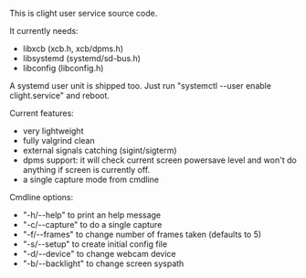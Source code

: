 This is clight user service source code. 

It currently needs:  
* libxcb (xcb.h, xcb/dpms.h)
* libsystemd (systemd/sd-bus.h)
* libconfig (libconfig.h)
 
A systemd user unit is shipped too. Just run "systemctl --user enable clight.service" and reboot.

Current features:
* very lightweight
* fully valgrind clean
* external signals catching (sigint/sigterm)
* dpms support: it will check current screen powersave level and won't do anything if screen is currently off.
* a single capture mode from cmdline

Cmdline options:
* "-h/--help" to print an help message
* "-c/--capture" to do a single capture
* "-f/--frames" to change number of frames taken (defaults to 5)
* "-s/--setup" to create initial config file
* "-d/--device" to change webcam device
* "-b/--backlight" to change screen syspath
